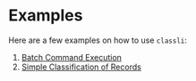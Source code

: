 # Examples

Here are a few examples on how to use `classli`:


1. [Batch Command Execution](batch.html)
1. [Simple Classification of Records](simple_classification.html)
